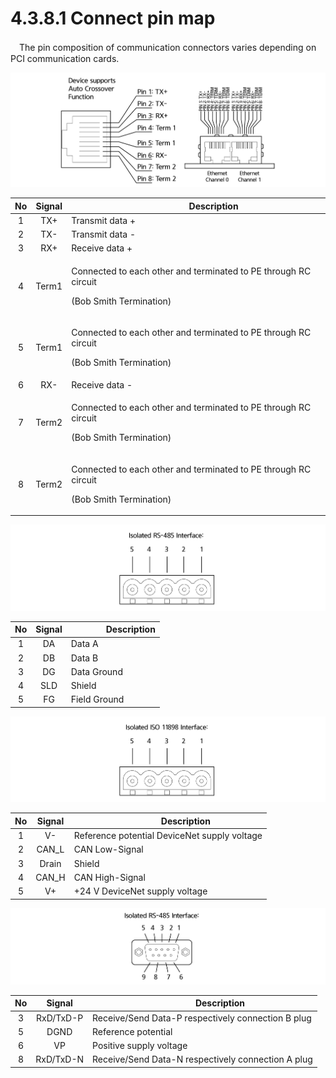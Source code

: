 # 4.3.8.1 Connect pin map

　The pin composition of communication connectors varies depending on PCI communication cards.

![Figure 47 Ethernet pin assignments of RJ45 sockets](../../../.gitbook/assets/image127.png)

| **No** | **Signal** | 　　　　**Description**                                                                                  |
| :----: | :--------: | ---------------------------------------------------------------------------------------------------- |
|    1   |     TX+    | Transmit data +                                                                                      |
|    2   |     TX-    | Transmit data -                                                                                      |
|    3   |     RX+    | Receive data +                                                                                       |
|    4   |    Term1   | <p>Connected to each other and terminated to PE through RC circuit</p><p>(Bob Smith Termination)</p> |
|    5   |    Term1   | <p>Connected to each other and terminated to PE through RC circuit</p><p>(Bob Smith Termination)</p> |
|    6   |     RX-    | Receive data -                                                                                       |
|    7   |    Term2   | <p>Connected to each other and terminated to PE through RC circuit</p><p>(Bob Smith Termination)</p> |
|    8   |    Term2   | <p>Connected to each other and terminated to PE through RC circuit</p><p>(Bob Smith Termination)</p> |

![Figure 48 CC-link interface (CombiCon male connector, 5-pin)](../../../.gitbook/assets/image128.png)

| **No** | **Signal** | 　　　　**Description** |
| :----: | :--------: | ------------------- |
|    1   |     DA     | Data A              |
|    2   |     DB     | Data B              |
|    3   |     DG     | Data Ground         |
|    4   |     SLD    | Shield              |
|    5   |     FG     | Field Ground        |

![Figure 49 DeviceNet interface (CombiCon male connector, 5-pin)](../../../.gitbook/assets/image129.png)

| **No** | **Signal** | 　　　　**Description**                          |
| :----: | :--------: | -------------------------------------------- |
|    1   |     V-     | Reference potential DeviceNet supply voltage |
|    2   |   CAN\_L   | CAN Low-Signal                               |
|    3   |    Drain   | Shield                                       |
|    4   |   CAN\_H   | CAN High-Signal                              |
|    5   |     V+     | +24 V DeviceNet supply voltage               |

![Figure 50 PROFIBUS interface (Dsub female connector, 9-pin](../../../.gitbook/assets/image130.png)

| **No** | **Signal** | 　　　　**Description**                                |
| :----: | :--------: | -------------------------------------------------- |
|    3   |  RxD/TxD-P | Receive/Send Data-P respectively connection B plug |
|    5   |    DGND    | Reference potential                                |
|    6   |     VP     | Positive supply voltage                            |
|    8   |  RxD/TxD-N | Receive/Send Data-N respectively connection A plug |
